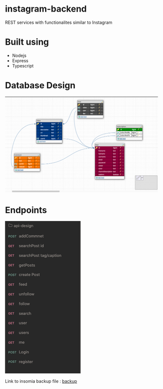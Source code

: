 # instagram-backend

REST services with functionalites similar to Instagram

# Built using

- Nodejs
- Express
- Typescript 

# Database Design 

![database](db_diagram.png)

# Endpoints
![endpints](api_ends.png)

Link to insomia backup file : [backup](Insomnia_2020-12-21.yaml)
